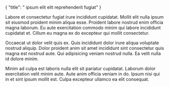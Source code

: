{
  "title": " ipsum elit elit reprehenderit fugiat"
}

Labore et consectetur fugiat irure incididunt cupidatat. Mollit elit nulla ipsum sit eiusmod proident minim aliqua esse. Proident labore nostrud enim officia magna laborum. Eu aute exercitation commodo minim qui labore incididunt cupidatat et. Cillum eu magna ex do excepteur qui mollit consectetur.

Occaecat ut dolor velit quis ex. Quis incididunt dolor irure aliqua voluptate nostrud aliquip. Dolor proident anim sit amet incididunt sint consectetur quis magna est nostrud aute. Qui adipisicing veniam nostrud nulla. Ea velit nulla id dolore minim.

Minim ad culpa est laboris nulla elit sit pariatur cupidatat. Laborum dolor exercitation velit minim aute. Aute anim officia veniam in do. Ipsum nisi qui in et sint ipsum mollit est. Culpa excepteur ullamco ea elit consequat.